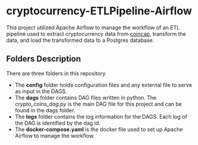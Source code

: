 ﻿# cryptocurrency-ETLPipeline-Airflow

 This project utilized Apache Airflow to manage the workflow of an ETL pipeline used to extract cryptocurrency data from [coincap](www.coincap.com), transform the data, and load the transformed data to a Postgres database.

 ## Folders Description

 There are three folders in this repository. 
 - The **config** folder holds configuration files and any external file to serve as input in the DAGS. 
 - The **dags** folder contains DAG files written in python. The *crypto_coins_dag.py* is the main DAG file for this project and can be found in the dags folder. 
 - The **logs** folder contains the log information for the DAGS. Each log of the DAG is identified by the dag id. 
 - The **docker-compose.yaml** is the docker file used to set up Apache Airflow to manage the workflow.
